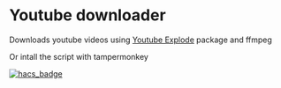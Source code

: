 # Youtube downloader

Downloads youtube videos using [Youtube Explode](https://github.com/Tyrrrz/YoutubeExplode) package and ffmpeg

Or intall the script with tampermonkey

[![hacs_badge](https://img.shields.io/badge/Install-Script-orange.svg?style=for-the-badge)](https://raw.githubusercontent.com/Mrgaton/YoutuveDownloader/master/script.user.js)
